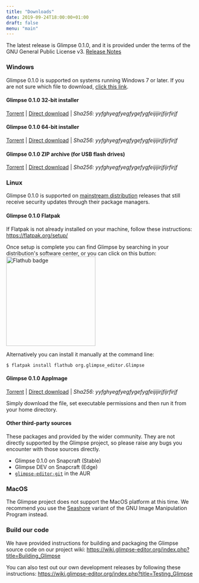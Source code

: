 ```yaml
---
title: "Downloads"
date: 2019-09-24T18:00:00+01:00
draft: false
menu: "main"
---
```

The latest release is Glimpse 0.1.0, and it is provided under the terms of the GNU General Public License v3. [Release Notes](/posts/glimpse-0-1-0-released/)

### Windows
Glimpse 0.1.0 is supported on systems running Windows 7 or later. If you are not sure which file to download, [click this link](#).

#### Glimpse 0.1.0 32-bit installer
[Torrent](#) | [Direct download](#) | *Sha256: yyfghyegfyegfygefygfeijijirjfijrfirjf*

#### Glimpse 0.1.0 64-bit installer
[Torrent](#) | [Direct download](#) | *Sha256: yyfghyegfyegfygefygfeijijirjfijrfirjf*

#### Glimpse 0.1.0 ZIP archive (for USB flash drives)
[Torrent](#) | [Direct download](#) | *Sha256: yyfghyegfyegfygefygfeijijirjfijrfirjf*

### Linux
Glimpse 0.1.0 is supported on [mainstream distribution](https://www.distrowatch.com/) releases that still receive security updates through their package managers.

#### Glimpse 0.1.0 Flatpak
If Flatpak is not already installed on your machine, follow these instructions: https://flatpak.org/setup/

Once setup is complete you can find Glimpse by searching in your distribution's software center, or you can click on this button:
<a href="https://flathub.org/apps/details/org.glimpse_editor.Glimpse">
    <img src="https://flathub.org/assets/badges/flathub-badge-en.png" alt="Flathub badge" width="240">
</a>

Alternatively you can install it manually at the command line:
```
$ flatpak install flathub org.glimpse_editor.Glimpse
```

#### Glimpse 0.1.0 AppImage
[Torrent](#) | [Direct download](#) | *Sha256: yyfghyegfyegfygefygfeijijirjfijrfirjf*

Simply download the file, set executable permissions and then run it from your home directory.

#### Other third-party sources
These packages and provided by the wider community. They are not directly supported by the Glimpse project, so please raise any bugs you encounter with those sources directly.

* Glimpse 0.1.0 on Snapcraft (Stable)
* Glimpse DEV on Snapcraft (Edge)
* [`glimpse-editor-git`](https://aur.archlinux.org/packages/glimpse-editor-git/) in the AUR

### MacOS
The Glimpse project does not support the MacOS platform at this time. We recommend you use the [Seashore](https://en.wikipedia.org/wiki/Seashore_%28software%29) variant of the GNU Image Manipulation Program instead.

### Build our code
We have provided instructions for building and packaging the Glimpse source code on our project wiki: https://wiki.glimpse-editor.org/index.php?title=Building_Glimpse

You can also test out our own development releases by following these instructions: https://wiki.glimpse-editor.org/index.php?title=Testing_Glimpse
